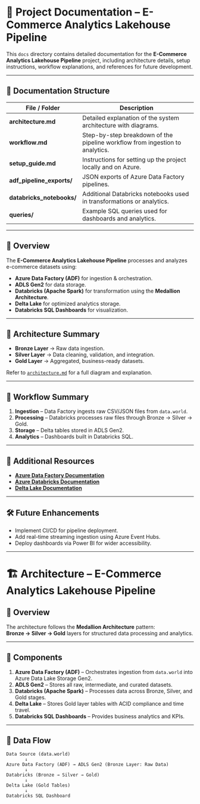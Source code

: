 # 📄 Project Documentation – E-Commerce Analytics Lakehouse Pipeline

This `docs` directory contains detailed documentation for the **E-Commerce Analytics Lakehouse Pipeline** project, including architecture details, setup instructions, workflow explanations, and references for future development.

---

## 📂 Documentation Structure

| File / Folder | Description |
|---------------|-------------|
| **architecture.md** | Detailed explanation of the system architecture with diagrams. |
| **workflow.md** | Step-by-step breakdown of the pipeline workflow from ingestion to analytics. |
| **setup_guide.md** | Instructions for setting up the project locally and on Azure. |
| **adf_pipeline_exports/** | JSON exports of Azure Data Factory pipelines. |
| **databricks_notebooks/** | Additional Databricks notebooks used in transformations or analytics. |
| **queries/** | Example SQL queries used for dashboards and analytics. |

---

## 🔹 Overview

The **E-Commerce Analytics Lakehouse Pipeline** processes and analyzes e-commerce datasets using:
- **Azure Data Factory (ADF)** for ingestion & orchestration.
- **ADLS Gen2** for data storage.
- **Databricks (Apache Spark)** for transformation using the **Medallion Architecture**.
- **Delta Lake** for optimized analytics storage.
- **Databricks SQL Dashboards** for visualization.

---

## 🔹 Architecture Summary

- **Bronze Layer** → Raw data ingestion.
- **Silver Layer** → Data cleaning, validation, and integration.
- **Gold Layer** → Aggregated, business-ready datasets.

Refer to [`architecture.md`](architecture.md) for a full diagram and explanation.

---

## 🔹 Workflow Summary

1. **Ingestion** – Data Factory ingests raw CSV/JSON files from `data.world`.
2. **Processing** – Databricks processes raw files through Bronze → Silver → Gold.
3. **Storage** – Delta tables stored in ADLS Gen2.
4. **Analytics** – Dashboards built in Databricks SQL.

---

## 📌 Additional Resources

- **[Azure Data Factory Documentation](https://learn.microsoft.com/azure/data-factory/)**
- **[Azure Databricks Documentation](https://learn.microsoft.com/azure/databricks/)**
- **[Delta Lake Documentation](https://delta.io/documentation/)**

---

## 🛠 Future Enhancements
- Implement CI/CD for pipeline deployment.
- Add real-time streaming ingestion using Azure Event Hubs.
- Deploy dashboards via Power BI for wider accessibility.

---

# 🏗 Architecture – E-Commerce Analytics Lakehouse Pipeline

## 🔹 Overview
The architecture follows the **Medallion Architecture** pattern:  
**Bronze → Silver → Gold** layers for structured data processing and analytics.

---

## 🔹 Components

1. **Azure Data Factory (ADF)** – Orchestrates ingestion from `data.world` into Azure Data Lake Storage Gen2.
2. **ADLS Gen2** – Stores all raw, intermediate, and curated datasets.
3. **Databricks (Apache Spark)** – Processes data across Bronze, Silver, and Gold stages.
4. **Delta Lake** – Stores Gold layer tables with ACID compliance and time travel.
5. **Databricks SQL Dashboards** – Provides business analytics and KPIs.

---

## 🔹 Data Flow

```plaintext
Data Source (data.world) 
       ↓
Azure Data Factory (ADF) → ADLS Gen2 (Bronze Layer: Raw Data)
       ↓
Databricks (Bronze → Silver → Gold)
       ↓
Delta Lake (Gold Tables)
       ↓
Databricks SQL Dashboard

